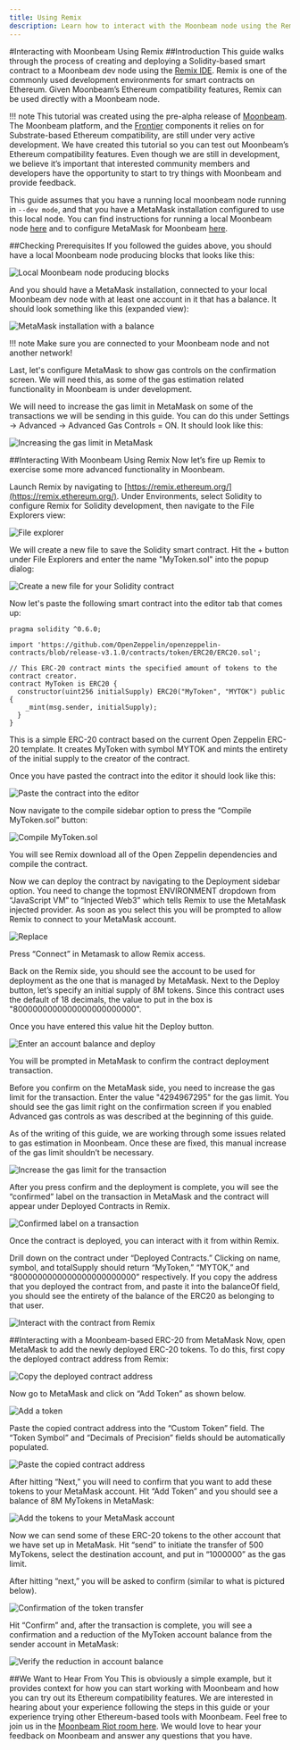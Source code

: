 ```yaml
---
title: Using Remix
description: Learn how to interact with the Moonbeam node using the Remix IDE for Ethereum.
---
```


#Interacting with Moonbeam Using Remix
##Introduction
This guide walks through the process of creating and deploying a Solidity-based smart contract to a Moonbeam dev node using the [Remix IDE](https://remix.ethereum.org/).  Remix is one of the commonly used development environments for smart contracts on Ethereum.  Given Moonbeam’s Ethereum compatibility features, Remix can be used directly with a Moonbeam node.

!!! note
    This tutorial was created using the pre-alpha release of [Moonbeam](https://github.com/PureStake/moonbeam/tree/moonbeam-tutorials). The Moonbeam platform, and the [Frontier](https://github.com/paritytech/frontier) components it relies on for Substrate-based Ethereum compatibility, are still under very active development.  We have created this tutorial so you can test out Moonbeam’s Ethereum compatibility features.  Even though we are still in development, we believe it’s important that interested community members and developers have the opportunity to start to try things with Moonbeam and provide feedback.

This guide assumes that you have a running local moonbeam node running in `--dev mode`, and that you have a MetaMask installation configured to use this local node.  You can find instructions for running a local Moonbeam node [here](/getting-started/setting-up-a-node/) and to configure MetaMask for Moonbeam [here](/getting-started/using-metamask/).

##Checking Prerequisites
If you followed the guides above, you should have a local Moonbeam node producing blocks that looks like this:

![Local Moonbeam node producing blocks](/images/using-remix-1.png)

And you should have a MetaMask installation, connected to your local Moonbeam dev node with at least one account in it that has a balance.  It should look something like this (expanded view):

![MetaMask installation with a balance](/images/using-remix-2.png)

!!! note
    Make sure you are connected to your Moonbeam node and not another network!

Last, let's configure MetaMask to show gas controls on the confirmation screen.  We will need this, as some of the gas estimation related functionality in Moonbeam is under development.  

We will need to increase the gas limit in MetaMask on some of the transactions we will be sending in this guide.  You can do this under Settings -> Advanced -> Advanced Gas Controls = ON.  It should look like this:

![Increasing the gas limit in MetaMask](/images/using-remix-3.png)

##Interacting With Moonbeam Using Remix
Now let’s fire up Remix to exercise some more advanced functionality in Moonbeam.  

Launch Remix by navigating to [https://remix.ethereum.org/](https://remix.ethereum.org/).  Under Environments, select Solidity to configure Remix for Solidity development, then navigate to the File Explorers view:

![File explorer](/images/using-remix-4.png)

We will create a new file to save the Solidity smart contract.  Hit the + button under File Explorers and enter the name "MyToken.sol" into the popup dialog:

![Create a new file for your Solidity contract](/images/using-remix-5.png)

Now let's paste the following smart contract into the editor tab that comes up:

```
pragma solidity ^0.6.0;

import 'https://github.com/OpenZeppelin/openzeppelin-contracts/blob/release-v3.1.0/contracts/token/ERC20/ERC20.sol';

// This ERC-20 contract mints the specified amount of tokens to the contract creator.
contract MyToken is ERC20 {
  constructor(uint256 initialSupply) ERC20("MyToken", "MYTOK") public {
    _mint(msg.sender, initialSupply);
  }
}
```

This is a simple ERC-20 contract based on the current Open Zeppelin ERC-20 template.  It creates MyToken with symbol MYTOK and mints the entirety of the initial supply to the creator of the contract.

Once you have pasted the contract into the editor it should look like this:

![Paste the contract into the editor](/images/using-remix-6.png)

Now navigate to the compile sidebar option to press the “Compile MyToken.sol” button:

![Compile MyToken.sol](/images/using-remix-7.png)

You will see Remix download all of the Open Zeppelin dependencies and compile the contract.  

Now we can deploy the contract by navigating to the Deployment sidebar option.  You need to change the topmost ENVIRONMENT dropdown from “JavaScript VM” to “Injected Web3” which tells Remix to use the MetaMask injected provider.  As soon as you select this you will be prompted to allow Remix to connect to your MetaMask account.

![Replace](/images/using-remix-8.png)

Press “Connect” in Metamask to allow Remix access.

Back on the Remix side, you should see the account to be used for deployment as the one that is managed by MetaMask.  Next to the Deploy button, let’s specify an initial supply of 8M tokens.  Since this contract uses the default of 18 decimals, the value to put in the box is "8000000000000000000000000".

Once you have entered this value hit the Deploy button.

![Enter an account balance and deploy](/images/using-remix-9.png)

You will be prompted in MetaMask to confirm the contract deployment transaction.

Before you confirm on the MetaMask side, you need to increase the gas limit for the transaction.  Enter the value "4294967295" for the gas limit.  You should see the gas limit right on the confirmation screen if you enabled Advanced gas controls as was described at the beginning of this guide. 

As of the writing of this guide, we are working through some issues related to gas estimation in Moonbeam. Once these are fixed, this manual increase of the gas limit shouldn’t be necessary.

![Increase the gas limit for the transaction](/images/using-remix-10.png)

After you press confirm and the deployment is complete, you will see the “confirmed” label on the transaction in MetaMask and the contract will appear under Deployed Contracts in Remix.

![Confirmed label on a transaction](/images/using-remix-11.png)

Once the contract is deployed, you can interact with it from within Remix.

Drill down on the contract under “Deployed Contracts.”  Clicking on name, symbol, and totalSupply should return “MyToken,” “MYTOK,” and “8000000000000000000000000” respectively.  If you copy the address that you deployed the contract from, and paste it into the balanceOf field, you should see the entirety of the balance of the ERC20 as belonging to that user.

![Interact with the contract from Remix](/images/using-remix-12.png)

##Interacting with a Moonbeam-based ERC-20 from MetaMask
Now, open MetaMask to add the newly deployed ERC-20 tokens.  To do this, first copy the deployed contract address from Remix:

![Copy the deployed contract address](/images/using-remix-13.png)

Now go to MetaMask and click on “Add Token” as shown below.

![Add a token](/images/using-remix-14.png)

Paste the copied contract address into the “Custom Token” field.  The “Token Symbol” and “Decimals of Precision” fields should be automatically populated.

![Paste the copied contract address](/images/using-remix-15.png)

After hitting “Next,” you will need to confirm that you want to add these tokens to your MetaMask account.  Hit “Add Token” and you should see a balance of 8M MyTokens in MetaMask:

![Add the tokens to your MetaMask account](/images/using-remix-16.png)

Now we can send some of these ERC-20 tokens to the other account that we have set up in MetaMask.  Hit “send” to initiate the transfer of 500 MyTokens, select the destination account, and put in “1000000” as the gas limit.

After hitting “next,” you will be asked to confirm (similar to what is pictured below). 

![Confirmation of the token transfer](/images/using-remix-17.png)

Hit “Confirm” and, after the transaction is complete, you will see a confirmation and a reduction of the MyToken account balance from the sender account in MetaMask:

![Verify the reduction in account balance](/images/using-remix-18.png)

##We Want to Hear From You
This is obviously a simple example, but it provides context for how you can start working with Moonbeam and how you can try out its Ethereum compatibility features.  We are interested in hearing about your experience following the steps in this guide or your experience trying other Ethereum-based tools with Moonbeam.  Feel free to join us in the [Moonbeam Riot room here](https://matrix.to/#/!dzULkAiPePEaverEEP:matrix.org?via=matrix.org&via=web3.foundation).  We would love to hear your feedback on Moonbeam and answer any questions that you have.  
